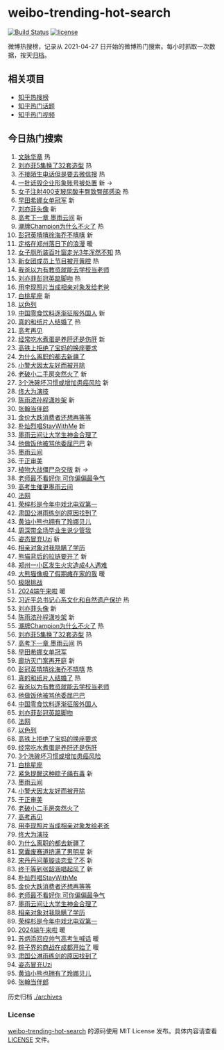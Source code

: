 # weibo-trending-hot-search

[![Build Status](https://github.com/justjavac/weibo-trending-hot-search/workflows/ci/badge.svg?branch=master)](https://github.com/justjavac/weibo-trending-hot-search/actions)
[![license](https://img.shields.io/github/license/justjavac/weibo-trending-hot-search)](https://github.com/justjavac/weibo-trending-hot-search/blob/master/LICENSE)

微博热搜榜，记录从 2021-04-27
日开始的微博热门搜索。每小时抓取一次数据，按天[归档](./archives)。

## 相关项目

- [知乎热搜榜](https://github.com/justjavac/zhihu-trending-top-search)
- [知乎热门话题](https://github.com/justjavac/zhihu-trending-hot-questions)
- [知乎热门视频](https://github.com/justjavac/zhihu-trending-hot-video)

## 今日热门搜索

<!-- BEGIN -->
<!-- 最后更新时间 Mon Jun 10 2024 01:13:30 GMT+0800 (China Standard Time) -->

1. [文脉华章](https://s.weibo.com//weibo?q=%23%E6%96%87%E8%84%89%E5%8D%8E%E7%AB%A0%23&Refer=new_time)
   热
1. [刘亦菲5集换了32套造型](https://s.weibo.com//weibo?q=%23%E5%88%98%E4%BA%A6%E8%8F%B25%E9%9B%86%E6%8D%A2%E4%BA%8632%E5%A5%97%E9%80%A0%E5%9E%8B%23&t=31&band_rank=1&Refer=top)
   热
1. [不接陌生电话但是要去微信搜](https://s.weibo.com//weibo?q=%23%E4%B8%8D%E6%8E%A5%E9%99%8C%E7%94%9F%E7%94%B5%E8%AF%9D%E4%BD%86%E6%98%AF%E8%A6%81%E5%8E%BB%E5%BE%AE%E4%BF%A1%E6%90%9C%23&t=31&band_rank=2&Refer=top)
   热
1. [一批诋毁企业形象账号被处置](https://s.weibo.com//weibo?q=%23%E4%B8%80%E6%89%B9%E8%AF%8B%E6%AF%81%E4%BC%81%E4%B8%9A%E5%BD%A2%E8%B1%A1%E8%B4%A6%E5%8F%B7%E8%A2%AB%E5%A4%84%E7%BD%AE%23&t=31&band_rank=3&Refer=top)
   新 ->
1. [女子注射400支玻尿酸丰臀致臀部感染](https://s.weibo.com//weibo?q=%23%E5%A5%B3%E5%AD%90%E6%B3%A8%E5%B0%84400%E6%94%AF%E7%8E%BB%E5%B0%BF%E9%85%B8%E4%B8%B0%E8%87%80%E8%87%B4%E8%87%80%E9%83%A8%E6%84%9F%E6%9F%93%23&t=31&band_rank=4&Refer=top)
   热
1. [早田希娜女单冠军](https://s.weibo.com//weibo?q=%23%E6%97%A9%E7%94%B0%E5%B8%8C%E5%A8%9C%E5%A5%B3%E5%8D%95%E5%86%A0%E5%86%9B%23&t=31&band_rank=5&Refer=top)
   新
1. [刘亦菲头像](https://s.weibo.com//weibo?q=%23%E5%88%98%E4%BA%A6%E8%8F%B2%E5%A4%B4%E5%83%8F%23&t=31&band_rank=6&Refer=top)
   新
1. [高考下一章 墨雨云间](https://s.weibo.com//weibo?q=%E9%AB%98%E8%80%83%E4%B8%8B%E4%B8%80%E7%AB%A0%20%E5%A2%A8%E9%9B%A8%E4%BA%91%E9%97%B4&t=31&band_rank=7&Refer=top)
   新
1. [潮牌Champion为什么不火了](https://s.weibo.com//weibo?q=%23%E6%BD%AE%E7%89%8CChampion%E4%B8%BA%E4%BB%80%E4%B9%88%E4%B8%8D%E7%81%AB%E4%BA%86%23&t=31&band_rank=8&Refer=top)
   热
1. [彭冠英嘻嘻徐海乔不嘻嘻](https://s.weibo.com//weibo?q=%23%E5%BD%AD%E5%86%A0%E8%8B%B1%E5%98%BB%E5%98%BB%E5%BE%90%E6%B5%B7%E4%B9%94%E4%B8%8D%E5%98%BB%E5%98%BB%23&t=31&band_rank=9&Refer=top)
   新
1. [定格在郑州落日下的浪漫](https://s.weibo.com//weibo?q=%23%E5%AE%9A%E6%A0%BC%E5%9C%A8%E9%83%91%E5%B7%9E%E8%90%BD%E6%97%A5%E4%B8%8B%E7%9A%84%E6%B5%AA%E6%BC%AB%23&t=31&band_rank=10&Refer=top)
   暖
1. [女子厕所装百叶窗走光3年浑然不知](https://s.weibo.com//weibo?q=%23%E5%A5%B3%E5%AD%90%E5%8E%95%E6%89%80%E8%A3%85%E7%99%BE%E5%8F%B6%E7%AA%97%E8%B5%B0%E5%85%893%E5%B9%B4%E6%B5%91%E7%84%B6%E4%B8%8D%E7%9F%A5%23&t=31&band_rank=11&Refer=top)
   热
1. [新女团成员上节目被开黄腔](https://s.weibo.com//weibo?q=%E6%96%B0%E5%A5%B3%E5%9B%A2%E6%88%90%E5%91%98%E4%B8%8A%E8%8A%82%E7%9B%AE%E8%A2%AB%E5%BC%80%E9%BB%84%E8%85%94&t=31&band_rank=12&Refer=top)
   热
1. [我爸以为有教资就能去学校当老师](https://s.weibo.com//weibo?q=%23%E6%88%91%E7%88%B8%E4%BB%A5%E4%B8%BA%E6%9C%89%E6%95%99%E8%B5%84%E5%B0%B1%E8%83%BD%E5%8E%BB%E5%AD%A6%E6%A0%A1%E5%BD%93%E8%80%81%E5%B8%88%23&t=31&band_rank=13&Refer=top)
1. [刘亦菲彭冠英踮脚吻](https://s.weibo.com//weibo?q=%23%E5%88%98%E4%BA%A6%E8%8F%B2%E5%BD%AD%E5%86%A0%E8%8B%B1%E8%B8%AE%E8%84%9A%E5%90%BB%23&t=31&band_rank=14&Refer=top)
   热
1. [用李现照片当成相亲对象发给老爸](https://s.weibo.com//weibo?q=%23%E7%94%A8%E6%9D%8E%E7%8E%B0%E7%85%A7%E7%89%87%E5%BD%93%E6%88%90%E7%9B%B8%E4%BA%B2%E5%AF%B9%E8%B1%A1%E5%8F%91%E7%BB%99%E8%80%81%E7%88%B8%23&t=31&band_rank=15&Refer=top)
1. [白桃星座](https://s.weibo.com//weibo?q=%E7%99%BD%E6%A1%83%E6%98%9F%E5%BA%A7&t=31&band_rank=16&Refer=top)
   新
1. [以色列](https://s.weibo.com//weibo?q=%E4%BB%A5%E8%89%B2%E5%88%97&t=31&band_rank=17&Refer=top)
1. [中国零食饮料逐渐征服外国人](https://s.weibo.com//weibo?q=%E4%B8%AD%E5%9B%BD%E9%9B%B6%E9%A3%9F%E9%A5%AE%E6%96%99%E9%80%90%E6%B8%90%E5%BE%81%E6%9C%8D%E5%A4%96%E5%9B%BD%E4%BA%BA&t=31&band_rank=18&Refer=top)
   新
1. [真的和纸片人结婚了](https://s.weibo.com//weibo?q=%23%E7%9C%9F%E7%9A%84%E5%92%8C%E7%BA%B8%E7%89%87%E4%BA%BA%E7%BB%93%E5%A9%9A%E4%BA%86%23&t=31&band_rank=19&Refer=top)
   热
1. [高考再见](https://s.weibo.com//weibo?q=%23%E9%AB%98%E8%80%83%E5%86%8D%E8%A7%81%23&t=31&band_rank=20&Refer=top)
1. [经常吃水煮蛋是养肝还是伤肝](https://s.weibo.com//weibo?q=%23%E7%BB%8F%E5%B8%B8%E5%90%83%E6%B0%B4%E7%85%AE%E8%9B%8B%E6%98%AF%E5%85%BB%E8%82%9D%E8%BF%98%E6%98%AF%E4%BC%A4%E8%82%9D%23&t=31&band_rank=21&Refer=top)
   新
1. [高铁上拒绝了宝妈的换座要求](https://s.weibo.com//weibo?q=%23%E9%AB%98%E9%93%81%E4%B8%8A%E6%8B%92%E7%BB%9D%E4%BA%86%E5%AE%9D%E5%A6%88%E7%9A%84%E6%8D%A2%E5%BA%A7%E8%A6%81%E6%B1%82%23&t=31&band_rank=22&Refer=top)
1. [为什么离职的都去新疆了](https://s.weibo.com//weibo?q=%23%E4%B8%BA%E4%BB%80%E4%B9%88%E7%A6%BB%E8%81%8C%E7%9A%84%E9%83%BD%E5%8E%BB%E6%96%B0%E7%96%86%E4%BA%86%23&t=31&band_rank=23&Refer=top)
1. [小警犬因太友好而被开除](https://s.weibo.com//weibo?q=%E5%B0%8F%E8%AD%A6%E7%8A%AC%E5%9B%A0%E5%A4%AA%E5%8F%8B%E5%A5%BD%E8%80%8C%E8%A2%AB%E5%BC%80%E9%99%A4&t=31&band_rank=24&Refer=top)
1. [老破小二手房突然火了](https://s.weibo.com//weibo?q=%23%E8%80%81%E7%A0%B4%E5%B0%8F%E4%BA%8C%E6%89%8B%E6%88%BF%E7%AA%81%E7%84%B6%E7%81%AB%E4%BA%86%23&t=31&band_rank=25&Refer=top)
   新
1. [3个洗碗坏习惯或增加患癌风险](https://s.weibo.com//weibo?q=%233%E4%B8%AA%E6%B4%97%E7%A2%97%E5%9D%8F%E4%B9%A0%E6%83%AF%E6%88%96%E5%A2%9E%E5%8A%A0%E6%82%A3%E7%99%8C%E9%A3%8E%E9%99%A9%23&t=31&band_rank=26&Refer=top)
   新
1. [佟大为演技](https://s.weibo.com//weibo?q=%E4%BD%9F%E5%A4%A7%E4%B8%BA%E6%BC%94%E6%8A%80&t=31&band_rank=27&Refer=top)
1. [陈雨浓孙程潇吵架](https://s.weibo.com//weibo?q=%23%E9%99%88%E9%9B%A8%E6%B5%93%E5%AD%99%E7%A8%8B%E6%BD%87%E5%90%B5%E6%9E%B6%23&t=31&band_rank=28&Refer=top)
   新
1. [张翰当伴郎](https://s.weibo.com//weibo?q=%23%E5%BC%A0%E7%BF%B0%E5%BD%93%E4%BC%B4%E9%83%8E%23&t=31&band_rank=29&Refer=top)
1. [金价大跌消费者还想再等等](https://s.weibo.com//weibo?q=%23%E9%87%91%E4%BB%B7%E5%A4%A7%E8%B7%8C%E6%B6%88%E8%B4%B9%E8%80%85%E8%BF%98%E6%83%B3%E5%86%8D%E7%AD%89%E7%AD%89%23&t=31&band_rank=30&Refer=top)
1. [朴灿烈唱StayWithMe](https://s.weibo.com//weibo?q=%23%E6%9C%B4%E7%81%BF%E7%83%88%E5%94%B1StayWithMe%23&t=31&band_rank=31&Refer=top)
   新
1. [墨雨云间让大学生神金合理了](https://s.weibo.com//weibo?q=%23%E5%A2%A8%E9%9B%A8%E4%BA%91%E9%97%B4%E8%AE%A9%E5%A4%A7%E5%AD%A6%E7%94%9F%E7%A5%9E%E9%87%91%E5%90%88%E7%90%86%E4%BA%86%23&t=31&band_rank=32&Refer=top)
1. [他做饭他被骂他委屈巴巴](https://s.weibo.com//weibo?q=%E4%BB%96%E5%81%9A%E9%A5%AD%E4%BB%96%E8%A2%AB%E9%AA%82%E4%BB%96%E5%A7%94%E5%B1%88%E5%B7%B4%E5%B7%B4&t=31&band_rank=33&Refer=top)
   新
1. [墨雨云间](https://s.weibo.com//weibo?q=%E5%A2%A8%E9%9B%A8%E4%BA%91%E9%97%B4&t=31&band_rank=34&Refer=top)
1. [于正审美](https://s.weibo.com//weibo?q=%E4%BA%8E%E6%AD%A3%E5%AE%A1%E7%BE%8E&t=31&band_rank=35&Refer=top)
1. [植物大战僵尸杂交版](https://s.weibo.com//weibo?q=%E6%A4%8D%E7%89%A9%E5%A4%A7%E6%88%98%E5%83%B5%E5%B0%B8%E6%9D%82%E4%BA%A4%E7%89%88&t=31&band_rank=36&Refer=top)
   新 ->
1. [老师最不看好你 可你偏偏最争气](https://s.weibo.com//weibo?q=%E8%80%81%E5%B8%88%E6%9C%80%E4%B8%8D%E7%9C%8B%E5%A5%BD%E4%BD%A0%20%E5%8F%AF%E4%BD%A0%E5%81%8F%E5%81%8F%E6%9C%80%E4%BA%89%E6%B0%94&t=31&band_rank=37&Refer=top)
1. [高考生催更墨雨云间](https://s.weibo.com//weibo?q=%23%E9%AB%98%E8%80%83%E7%94%9F%E5%82%AC%E6%9B%B4%E5%A2%A8%E9%9B%A8%E4%BA%91%E9%97%B4%23&t=31&band_rank=38&Refer=top)
1. [法网](https://s.weibo.com//weibo?q=%E6%B3%95%E7%BD%91&t=31&band_rank=39&Refer=top)
1. [荣梓杉是今年中戏北电双第一](https://s.weibo.com//weibo?q=%23%E8%8D%A3%E6%A2%93%E6%9D%89%E6%98%AF%E4%BB%8A%E5%B9%B4%E4%B8%AD%E6%88%8F%E5%8C%97%E7%94%B5%E5%8F%8C%E7%AC%AC%E4%B8%80%23&t=31&band_rank=40&Refer=top)
1. [肃国公淋雨练剑的原因找到了](https://s.weibo.com//weibo?q=%23%E8%82%83%E5%9B%BD%E5%85%AC%E6%B7%8B%E9%9B%A8%E7%BB%83%E5%89%91%E7%9A%84%E5%8E%9F%E5%9B%A0%E6%89%BE%E5%88%B0%E4%BA%86%23&t=31&band_rank=41&Refer=top)
1. [黄油小熊也拥有了玲娜贝儿](https://s.weibo.com//weibo?q=%E9%BB%84%E6%B2%B9%E5%B0%8F%E7%86%8A%E4%B9%9F%E6%8B%A5%E6%9C%89%E4%BA%86%E7%8E%B2%E5%A8%9C%E8%B4%9D%E5%84%BF&t=31&band_rank=42&Refer=top)
1. [周深带全场毕业生说少管我](https://s.weibo.com//weibo?q=%23%E5%91%A8%E6%B7%B1%E5%B8%A6%E5%85%A8%E5%9C%BA%E6%AF%95%E4%B8%9A%E7%94%9F%E8%AF%B4%E5%B0%91%E7%AE%A1%E6%88%91%23&t=31&band_rank=43&Refer=top)
1. [姿态冒充Uzi](https://s.weibo.com//weibo?q=%23%E5%A7%BF%E6%80%81%E5%86%92%E5%85%85Uzi%23&t=31&band_rank=44&Refer=top)
   新
1. [相亲对象对我隐瞒了学历](https://s.weibo.com//weibo?q=%23%E7%9B%B8%E4%BA%B2%E5%AF%B9%E8%B1%A1%E5%AF%B9%E6%88%91%E9%9A%90%E7%9E%92%E4%BA%86%E5%AD%A6%E5%8E%86%23&t=31&band_rank=45&Refer=top)
1. [熊猫背后的拉链要开了](https://s.weibo.com//weibo?q=%E7%86%8A%E7%8C%AB%E8%83%8C%E5%90%8E%E7%9A%84%E6%8B%89%E9%93%BE%E8%A6%81%E5%BC%80%E4%BA%86&t=31&band_rank=46&Refer=top)
   新
1. [郑州一小区发生火灾造成4人遇难](https://s.weibo.com//weibo?q=%23%E9%83%91%E5%B7%9E%E4%B8%80%E5%B0%8F%E5%8C%BA%E5%8F%91%E7%94%9F%E7%81%AB%E7%81%BE%E9%80%A0%E6%88%904%E4%BA%BA%E9%81%87%E9%9A%BE%23&t=31&band_rank=47&Refer=top)
1. [大熊猫像极了假期瘫在家的我](https://s.weibo.com//weibo?q=%23%E5%A4%A7%E7%86%8A%E7%8C%AB%E5%83%8F%E6%9E%81%E4%BA%86%E5%81%87%E6%9C%9F%E7%98%AB%E5%9C%A8%E5%AE%B6%E7%9A%84%E6%88%91%23&t=31&band_rank=48&Refer=top)
   暖
1. [极限挑战](https://s.weibo.com//weibo?q=%E6%9E%81%E9%99%90%E6%8C%91%E6%88%98&t=31&band_rank=49&Refer=top)
1. [2024端午来啦](https://s.weibo.com//weibo?q=%232024%E7%AB%AF%E5%8D%88%E6%9D%A5%E5%95%A6%23&t=31&band_rank=50&Refer=top)
   暖
1. [习近平总书记心系文化和自然遗产保护](https://s.weibo.com//weibo?q=%23%E4%B9%A0%E8%BF%91%E5%B9%B3%E6%80%BB%E4%B9%A6%E8%AE%B0%E5%BF%83%E7%B3%BB%E6%96%87%E5%8C%96%E5%92%8C%E8%87%AA%E7%84%B6%E9%81%97%E4%BA%A7%E4%BF%9D%E6%8A%A4%23&Refer=new_time)
   热
1. [刘亦菲头像](https://s.weibo.com//weibo?q=%23%E5%88%98%E4%BA%A6%E8%8F%B2%E5%A4%B4%E5%83%8F%23&t=31&band_rank=1&Refer=top)
   新
1. [陈雨浓孙程潇吵架](https://s.weibo.com//weibo?q=%23%E9%99%88%E9%9B%A8%E6%B5%93%E5%AD%99%E7%A8%8B%E6%BD%87%E5%90%B5%E6%9E%B6%23&t=31&band_rank=5&Refer=top)
   新
1. [潮牌Champion为什么不火了](https://s.weibo.com//weibo?q=%23%E6%BD%AE%E7%89%8CChampion%E4%B8%BA%E4%BB%80%E4%B9%88%E4%B8%8D%E7%81%AB%E4%BA%86%23&t=31&band_rank=6&Refer=top)
   热
1. [刘亦菲5集换了32套造型](https://s.weibo.com//weibo?q=%23%E5%88%98%E4%BA%A6%E8%8F%B25%E9%9B%86%E6%8D%A2%E4%BA%8632%E5%A5%97%E9%80%A0%E5%9E%8B%23&t=31&band_rank=7&Refer=top)
   热
1. [高考下一章 墨雨云间](https://s.weibo.com//weibo?q=%E9%AB%98%E8%80%83%E4%B8%8B%E4%B8%80%E7%AB%A0%20%E5%A2%A8%E9%9B%A8%E4%BA%91%E9%97%B4&t=31&band_rank=8&Refer=top)
   热
1. [早田希娜女单冠军](https://s.weibo.com//weibo?q=%23%E6%97%A9%E7%94%B0%E5%B8%8C%E5%A8%9C%E5%A5%B3%E5%8D%95%E5%86%A0%E5%86%9B%23&t=31&band_rank=9&Refer=top)
1. [廊坊灭门案再开庭](https://s.weibo.com//weibo?q=%23%E5%BB%8A%E5%9D%8A%E7%81%AD%E9%97%A8%E6%A1%88%E5%86%8D%E5%BC%80%E5%BA%AD%23&t=31&band_rank=10&Refer=top)
   新
1. [彭冠英嘻嘻徐海乔不嘻嘻](https://s.weibo.com//weibo?q=%23%E5%BD%AD%E5%86%A0%E8%8B%B1%E5%98%BB%E5%98%BB%E5%BE%90%E6%B5%B7%E4%B9%94%E4%B8%8D%E5%98%BB%E5%98%BB%23&t=31&band_rank=13&Refer=top)
   热
1. [真的和纸片人结婚了](https://s.weibo.com//weibo?q=%23%E7%9C%9F%E7%9A%84%E5%92%8C%E7%BA%B8%E7%89%87%E4%BA%BA%E7%BB%93%E5%A9%9A%E4%BA%86%23&t=31&band_rank=14&Refer=top)
   热
1. [我爸以为有教资就能去学校当老师](https://s.weibo.com//weibo?q=%23%E6%88%91%E7%88%B8%E4%BB%A5%E4%B8%BA%E6%9C%89%E6%95%99%E8%B5%84%E5%B0%B1%E8%83%BD%E5%8E%BB%E5%AD%A6%E6%A0%A1%E5%BD%93%E8%80%81%E5%B8%88%23&t=31&band_rank=15&Refer=top)
1. [他做饭他被骂他委屈巴巴](https://s.weibo.com//weibo?q=%E4%BB%96%E5%81%9A%E9%A5%AD%E4%BB%96%E8%A2%AB%E9%AA%82%E4%BB%96%E5%A7%94%E5%B1%88%E5%B7%B4%E5%B7%B4&t=31&band_rank=16&Refer=top)
1. [中国零食饮料逐渐征服外国人](https://s.weibo.com//weibo?q=%E4%B8%AD%E5%9B%BD%E9%9B%B6%E9%A3%9F%E9%A5%AE%E6%96%99%E9%80%90%E6%B8%90%E5%BE%81%E6%9C%8D%E5%A4%96%E5%9B%BD%E4%BA%BA&t=31&band_rank=17&Refer=top)
1. [刘亦菲彭冠英踮脚吻](https://s.weibo.com//weibo?q=%23%E5%88%98%E4%BA%A6%E8%8F%B2%E5%BD%AD%E5%86%A0%E8%8B%B1%E8%B8%AE%E8%84%9A%E5%90%BB%23&t=31&band_rank=18&Refer=top)
1. [法网](https://s.weibo.com//weibo?q=%E6%B3%95%E7%BD%91&t=31&band_rank=19&Refer=top)
1. [以色列](https://s.weibo.com//weibo?q=%E4%BB%A5%E8%89%B2%E5%88%97&t=31&band_rank=20&Refer=top)
1. [高铁上拒绝了宝妈的换座要求](https://s.weibo.com//weibo?q=%23%E9%AB%98%E9%93%81%E4%B8%8A%E6%8B%92%E7%BB%9D%E4%BA%86%E5%AE%9D%E5%A6%88%E7%9A%84%E6%8D%A2%E5%BA%A7%E8%A6%81%E6%B1%82%23&t=31&band_rank=21&Refer=top)
1. [经常吃水煮蛋是养肝还是伤肝](https://s.weibo.com//weibo?q=%23%E7%BB%8F%E5%B8%B8%E5%90%83%E6%B0%B4%E7%85%AE%E8%9B%8B%E6%98%AF%E5%85%BB%E8%82%9D%E8%BF%98%E6%98%AF%E4%BC%A4%E8%82%9D%23&t=31&band_rank=22&Refer=top)
1. [3个洗碗坏习惯或增加患癌风险](https://s.weibo.com//weibo?q=%233%E4%B8%AA%E6%B4%97%E7%A2%97%E5%9D%8F%E4%B9%A0%E6%83%AF%E6%88%96%E5%A2%9E%E5%8A%A0%E6%82%A3%E7%99%8C%E9%A3%8E%E9%99%A9%23&t=31&band_rank=23&Refer=top)
1. [白桃星座](https://s.weibo.com//weibo?q=%E7%99%BD%E6%A1%83%E6%98%9F%E5%BA%A7&t=31&band_rank=24&Refer=top)
1. [紧急提醒这种粽子绳有毒](https://s.weibo.com//weibo?q=%23%E7%B4%A7%E6%80%A5%E6%8F%90%E9%86%92%E8%BF%99%E7%A7%8D%E7%B2%BD%E5%AD%90%E7%BB%B3%E6%9C%89%E6%AF%92%23&t=31&band_rank=25&Refer=top)
   新
1. [墨雨云间](https://s.weibo.com//weibo?q=%E5%A2%A8%E9%9B%A8%E4%BA%91%E9%97%B4&t=31&band_rank=26&Refer=top)
1. [小警犬因太友好而被开除](https://s.weibo.com//weibo?q=%E5%B0%8F%E8%AD%A6%E7%8A%AC%E5%9B%A0%E5%A4%AA%E5%8F%8B%E5%A5%BD%E8%80%8C%E8%A2%AB%E5%BC%80%E9%99%A4&t=31&band_rank=27&Refer=top)
1. [于正审美](https://s.weibo.com//weibo?q=%E4%BA%8E%E6%AD%A3%E5%AE%A1%E7%BE%8E&t=31&band_rank=28&Refer=top)
1. [老破小二手房突然火了](https://s.weibo.com//weibo?q=%23%E8%80%81%E7%A0%B4%E5%B0%8F%E4%BA%8C%E6%89%8B%E6%88%BF%E7%AA%81%E7%84%B6%E7%81%AB%E4%BA%86%23&t=31&band_rank=29&Refer=top)
1. [高考再见](https://s.weibo.com//weibo?q=%23%E9%AB%98%E8%80%83%E5%86%8D%E8%A7%81%23&t=31&band_rank=30&Refer=top)
1. [用李现照片当成相亲对象发给老爸](https://s.weibo.com//weibo?q=%23%E7%94%A8%E6%9D%8E%E7%8E%B0%E7%85%A7%E7%89%87%E5%BD%93%E6%88%90%E7%9B%B8%E4%BA%B2%E5%AF%B9%E8%B1%A1%E5%8F%91%E7%BB%99%E8%80%81%E7%88%B8%23&t=31&band_rank=31&Refer=top)
1. [佟大为演技](https://s.weibo.com//weibo?q=%E4%BD%9F%E5%A4%A7%E4%B8%BA%E6%BC%94%E6%8A%80&t=31&band_rank=32&Refer=top)
1. [为什么离职的都去新疆了](https://s.weibo.com//weibo?q=%23%E4%B8%BA%E4%BB%80%E4%B9%88%E7%A6%BB%E8%81%8C%E7%9A%84%E9%83%BD%E5%8E%BB%E6%96%B0%E7%96%86%E4%BA%86%23&t=31&band_rank=33&Refer=top)
1. [窝囊废赛道挤满了男明星](https://s.weibo.com//weibo?q=%23%E7%AA%9D%E5%9B%8A%E5%BA%9F%E8%B5%9B%E9%81%93%E6%8C%A4%E6%BB%A1%E4%BA%86%E7%94%B7%E6%98%8E%E6%98%9F%23&t=31&band_rank=34&Refer=top)
   新
1. [宋丹丹问董璇谈恋爱了不](https://s.weibo.com//weibo?q=%23%E5%AE%8B%E4%B8%B9%E4%B8%B9%E9%97%AE%E8%91%A3%E7%92%87%E8%B0%88%E6%81%8B%E7%88%B1%E4%BA%86%E4%B8%8D%23&t=31&band_rank=35&Refer=top)
   新
1. [终于等到张韶涵唱起风了](https://s.weibo.com//weibo?q=%23%E7%BB%88%E4%BA%8E%E7%AD%89%E5%88%B0%E5%BC%A0%E9%9F%B6%E6%B6%B5%E5%94%B1%E8%B5%B7%E9%A3%8E%E4%BA%86%23&t=31&band_rank=37&Refer=top)
   新
1. [朴灿烈唱StayWithMe](https://s.weibo.com//weibo?q=%23%E6%9C%B4%E7%81%BF%E7%83%88%E5%94%B1StayWithMe%23&t=31&band_rank=38&Refer=top)
1. [金价大跌消费者还想再等等](https://s.weibo.com//weibo?q=%23%E9%87%91%E4%BB%B7%E5%A4%A7%E8%B7%8C%E6%B6%88%E8%B4%B9%E8%80%85%E8%BF%98%E6%83%B3%E5%86%8D%E7%AD%89%E7%AD%89%23&t=31&band_rank=39&Refer=top)
1. [老师最不看好你 可你偏偏最争气](https://s.weibo.com//weibo?q=%E8%80%81%E5%B8%88%E6%9C%80%E4%B8%8D%E7%9C%8B%E5%A5%BD%E4%BD%A0%20%E5%8F%AF%E4%BD%A0%E5%81%8F%E5%81%8F%E6%9C%80%E4%BA%89%E6%B0%94&t=31&band_rank=40&Refer=top)
1. [墨雨云间让大学生神金合理了](https://s.weibo.com//weibo?q=%23%E5%A2%A8%E9%9B%A8%E4%BA%91%E9%97%B4%E8%AE%A9%E5%A4%A7%E5%AD%A6%E7%94%9F%E7%A5%9E%E9%87%91%E5%90%88%E7%90%86%E4%BA%86%23&t=31&band_rank=41&Refer=top)
1. [相亲对象对我隐瞒了学历](https://s.weibo.com//weibo?q=%23%E7%9B%B8%E4%BA%B2%E5%AF%B9%E8%B1%A1%E5%AF%B9%E6%88%91%E9%9A%90%E7%9E%92%E4%BA%86%E5%AD%A6%E5%8E%86%23&t=31&band_rank=42&Refer=top)
1. [荣梓杉是今年中戏北电双第一](https://s.weibo.com//weibo?q=%23%E8%8D%A3%E6%A2%93%E6%9D%89%E6%98%AF%E4%BB%8A%E5%B9%B4%E4%B8%AD%E6%88%8F%E5%8C%97%E7%94%B5%E5%8F%8C%E7%AC%AC%E4%B8%80%23&t=31&band_rank=43&Refer=top)
1. [2024端午来啦](https://s.weibo.com//weibo?q=%232024%E7%AB%AF%E5%8D%88%E6%9D%A5%E5%95%A6%23&t=31&band_rank=44&Refer=top)
   暖
1. [苏炳添回应帅气高考生喊话](https://s.weibo.com//weibo?q=%23%E8%8B%8F%E7%82%B3%E6%B7%BB%E5%9B%9E%E5%BA%94%E5%B8%85%E6%B0%94%E9%AB%98%E8%80%83%E7%94%9F%E5%96%8A%E8%AF%9D%23&t=31&band_rank=45&Refer=top)
   暖
1. [粽子界的商战在成都开始了](https://s.weibo.com//weibo?q=%23%E7%B2%BD%E5%AD%90%E7%95%8C%E7%9A%84%E5%95%86%E6%88%98%E5%9C%A8%E6%88%90%E9%83%BD%E5%BC%80%E5%A7%8B%E4%BA%86%23&t=31&band_rank=46&Refer=top)
   暖
1. [肃国公淋雨练剑的原因找到了](https://s.weibo.com//weibo?q=%23%E8%82%83%E5%9B%BD%E5%85%AC%E6%B7%8B%E9%9B%A8%E7%BB%83%E5%89%91%E7%9A%84%E5%8E%9F%E5%9B%A0%E6%89%BE%E5%88%B0%E4%BA%86%23&t=31&band_rank=47&Refer=top)
1. [姿态冒充Uzi](https://s.weibo.com//weibo?q=%23%E5%A7%BF%E6%80%81%E5%86%92%E5%85%85Uzi%23&t=31&band_rank=48&Refer=top)
1. [黄油小熊也拥有了玲娜贝儿](https://s.weibo.com//weibo?q=%E9%BB%84%E6%B2%B9%E5%B0%8F%E7%86%8A%E4%B9%9F%E6%8B%A5%E6%9C%89%E4%BA%86%E7%8E%B2%E5%A8%9C%E8%B4%9D%E5%84%BF&t=31&band_rank=49&Refer=top)
1. [张翰当伴郎](https://s.weibo.com//weibo?q=%23%E5%BC%A0%E7%BF%B0%E5%BD%93%E4%BC%B4%E9%83%8E%23&t=31&band_rank=50&Refer=top)

<!-- END -->

历史归档 [./archives](./archives)

### License

[weibo-trending-hot-search](https://github.com/justjavac/weibo-trending-hot-search)
的源码使用 MIT License 发布。具体内容请查看 [LICENSE](./LICENSE) 文件。
